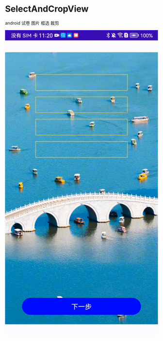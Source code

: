 # SelectAndCropView
android 试卷 图片 框选 裁剪

![img](https://github.com/biubiubiu2023/SelectAndCropView/blob/master/images/SVID_20230903_112012_1.gif)

